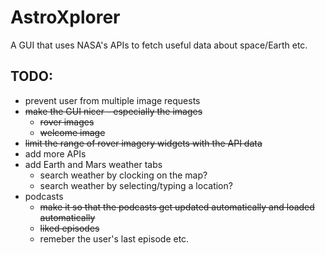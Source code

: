# AstroXplorer
A GUI that uses NASA's APIs to fetch useful data about space/Earth etc.

## TODO:
- prevent user from multiple image requests
- ~~make the GUI nicer - especially the images~~
  - ~~rover images~~
  - ~~welcome image~~
- ~~limit the range of rover imagery widgets with the API data~~
- add more APIs
- add Earth and Mars weather tabs
  - search weather by clocking on the map?
  - search weather by selecting/typing a location?
- podcasts
  - ~~make it so that the podcasts get updated automatically and loaded automatically~~
  - ~~liked episodes~~
  - remeber the user's last episode etc.
